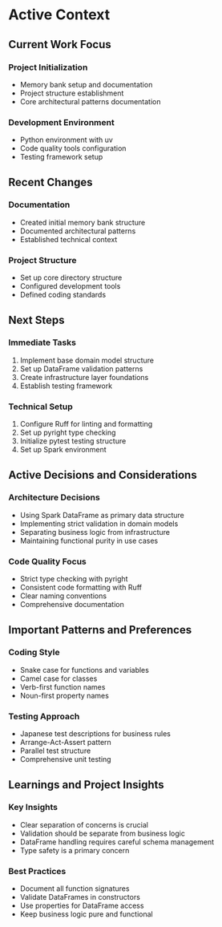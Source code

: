 # Active Context

## Current Work Focus

### Project Initialization
- Memory bank setup and documentation
- Project structure establishment
- Core architectural patterns documentation

### Development Environment
- Python environment with uv
- Code quality tools configuration
- Testing framework setup

## Recent Changes

### Documentation
- Created initial memory bank structure
- Documented architectural patterns
- Established technical context

### Project Structure
- Set up core directory structure
- Configured development tools
- Defined coding standards

## Next Steps

### Immediate Tasks
1. Implement base domain model structure
2. Set up DataFrame validation patterns
3. Create infrastructure layer foundations
4. Establish testing framework

### Technical Setup
1. Configure Ruff for linting and formatting
2. Set up pyright type checking
3. Initialize pytest testing structure
4. Set up Spark environment

## Active Decisions and Considerations

### Architecture Decisions
- Using Spark DataFrame as primary data structure
- Implementing strict validation in domain models
- Separating business logic from infrastructure
- Maintaining functional purity in use cases

### Code Quality Focus
- Strict type checking with pyright
- Consistent code formatting with Ruff
- Clear naming conventions
- Comprehensive documentation

## Important Patterns and Preferences

### Coding Style
- Snake case for functions and variables
- Camel case for classes
- Verb-first function names
- Noun-first property names

### Testing Approach
- Japanese test descriptions for business rules
- Arrange-Act-Assert pattern
- Parallel test structure
- Comprehensive unit testing

## Learnings and Project Insights

### Key Insights
- Clear separation of concerns is crucial
- Validation should be separate from business logic
- DataFrame handling requires careful schema management
- Type safety is a primary concern

### Best Practices
- Document all function signatures
- Validate DataFrames in constructors
- Use properties for DataFrame access
- Keep business logic pure and functional
